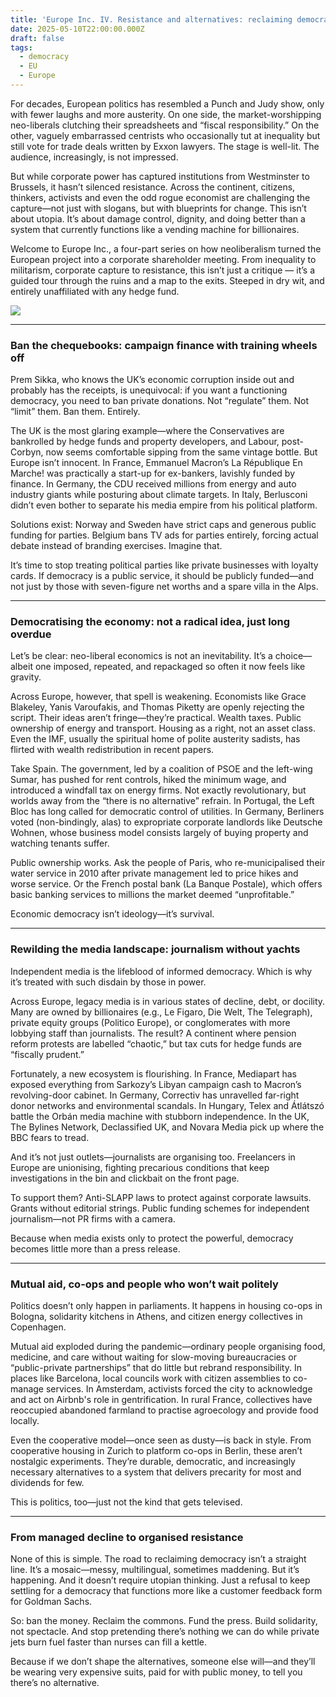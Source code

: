 ```yaml
---
title: 'Europe Inc. IV. Resistance and alternatives: reclaiming democracy'
date: 2025-05-10T22:00:00.000Z
draft: false
tags:
  - democracy
  - EU
  - Europe
---
```


For decades, European politics has resembled a Punch and Judy show, only with fewer laughs and more austerity. On one side, the market-worshipping neo-liberals clutching their spreadsheets and “fiscal responsibility.” On the other, vaguely embarrassed centrists who occasionally tut at inequality but still vote for trade deals written by Exxon lawyers. The stage is well-lit. The audience, increasingly, is not impressed.

But while corporate power has captured institutions from Westminster to Brussels, it hasn’t silenced resistance. Across the continent, citizens, thinkers, activists and even the odd rogue economist are challenging the capture—not just with slogans, but with blueprints for change. This isn’t about utopia. It’s about damage control, dignity, and doing better than a system that currently functions like a vending machine for billionaires.

Welcome to Europe Inc., a four-part series on how neoliberalism turned the European project into a corporate shareholder meeting. From inequality to militarism, corporate capture to resistance, this isn’t just a critique — it’s a guided tour through the ruins and a map to the exits. Steeped in dry wit, and entirely unaffiliated with any hedge fund.

![](/images/4.png#center)

***

### Ban the chequebooks: campaign finance with training wheels off

Prem Sikka, who knows the UK’s economic corruption inside out and probably has the receipts, is unequivocal: if you want a functioning democracy, you need to ban private donations. Not “regulate” them. Not “limit” them. Ban them. Entirely.

The UK is the most glaring example—where the Conservatives are bankrolled by hedge funds and property developers, and Labour, post-Corbyn, now seems comfortable sipping from the same vintage bottle. But Europe isn’t innocent. In France, Emmanuel Macron’s La République En Marche! was practically a start-up for ex-bankers, lavishly funded by finance. In Germany, the CDU received millions from energy and auto industry giants while posturing about climate targets. In Italy, Berlusconi didn’t even bother to separate his media empire from his political platform.

Solutions exist: Norway and Sweden have strict caps and generous public funding for parties. Belgium bans TV ads for parties entirely, forcing actual debate instead of branding exercises. Imagine that.

It’s time to stop treating political parties like private businesses with loyalty cards. If democracy is a public service, it should be publicly funded—and not just by those with seven-figure net worths and a spare villa in the Alps.

***

### Democratising the economy: not a radical idea, just long overdue

Let’s be clear: neo-liberal economics is not an inevitability. It’s a choice—albeit one imposed, repeated, and repackaged so often it now feels like gravity.

Across Europe, however, that spell is weakening. Economists like Grace Blakeley, Yanis Varoufakis, and Thomas Piketty are openly rejecting the script. Their ideas aren’t fringe—they’re practical. Wealth taxes. Public ownership of energy and transport. Housing as a right, not an asset class. Even the IMF, usually the spiritual home of polite austerity sadists, has flirted with wealth redistribution in recent papers.

Take Spain. The government, led by a coalition of PSOE and the left-wing Sumar, has pushed for rent controls, hiked the minimum wage, and introduced a windfall tax on energy firms. Not exactly revolutionary, but worlds away from the “there is no alternative” refrain. In Portugal, the Left Bloc has long called for democratic control of utilities. In Germany, Berliners voted (non-bindingly, alas) to expropriate corporate landlords like Deutsche Wohnen, whose business model consists largely of buying property and watching tenants suffer.

Public ownership works. Ask the people of Paris, who re-municipalised their water service in 2010 after private management led to price hikes and worse service. Or the French postal bank (La Banque Postale), which offers basic banking services to millions the market deemed “unprofitable.”

Economic democracy isn’t ideology—it’s survival.

***

### Rewilding the media landscape: journalism without yachts

Independent media is the lifeblood of informed democracy. Which is why it’s treated with such disdain by those in power.

Across Europe, legacy media is in various states of decline, debt, or docility. Many are owned by billionaires (e.g., Le Figaro, Die Welt, The Telegraph), private equity groups (Politico Europe), or conglomerates with more lobbying staff than journalists. The result? A continent where pension reform protests are labelled “chaotic,” but tax cuts for hedge funds are “fiscally prudent.”

Fortunately, a new ecosystem is flourishing. In France, Mediapart has exposed everything from Sarkozy’s Libyan campaign cash to Macron’s revolving-door cabinet. In Germany, Correctiv has unravelled far-right donor networks and environmental scandals. In Hungary, Telex and Átlátszó battle the Orbán media machine with stubborn independence. In the UK, The Bylines Network, Declassified UK, and Novara Media pick up where the BBC fears to tread.

And it’s not just outlets—journalists are organising too. Freelancers in Europe are unionising, fighting precarious conditions that keep investigations in the bin and clickbait on the front page.

To support them? Anti-SLAPP laws to protect against corporate lawsuits. Grants without editorial strings. Public funding schemes for independent journalism—not PR firms with a camera.

Because when media exists only to protect the powerful, democracy becomes little more than a press release.

***

### Mutual aid, co-ops and people who won’t wait politely

Politics doesn’t only happen in parliaments. It happens in housing co-ops in Bologna, solidarity kitchens in Athens, and citizen energy collectives in Copenhagen.

Mutual aid exploded during the pandemic—ordinary people organising food, medicine, and care without waiting for slow-moving bureaucracies or “public-private partnerships” that do little but rebrand responsibility. In places like Barcelona, local councils work with citizen assemblies to co-manage services. In Amsterdam, activists forced the city to acknowledge and act on Airbnb's role in gentrification. In rural France, collectives have reoccupied abandoned farmland to practise agroecology and provide food locally.

Even the cooperative model—once seen as dusty—is back in style. From cooperative housing in Zurich to platform co-ops in Berlin, these aren’t nostalgic experiments. They’re durable, democratic, and increasingly necessary alternatives to a system that delivers precarity for most and dividends for few.

This is politics, too—just not the kind that gets televised.

***

### From managed decline to organised resistance

None of this is simple. The road to reclaiming democracy isn’t a straight line. It’s a mosaic—messy, multilingual, sometimes maddening. But it’s happening. And it doesn’t require utopian thinking. Just a refusal to keep settling for a democracy that functions more like a customer feedback form for Goldman Sachs.

So: ban the money. Reclaim the commons. Fund the press. Build solidarity, not spectacle. And stop pretending there’s nothing we can do while private jets burn fuel faster than nurses can fill a kettle.

Because if we don’t shape the alternatives, someone else will—and they’ll be wearing very expensive suits, paid for with public money, to tell you there’s no alternative.
